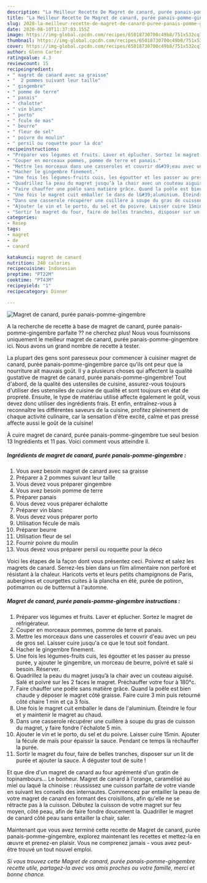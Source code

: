 ```yaml
---
description: "La Meilleur Recette De Magret de canard, purée panais-pomme-gingembre"
title: "La Meilleur Recette De Magret de canard, purée panais-pomme-gingembre"
slug: 2028-la-meilleur-recette-de-magret-de-canard-puree-panais-pomme-gingembre
date: 2020-08-10T11:37:03.155Z
image: https://img-global.cpcdn.com/recipes/65018730700c49b8/751x532cq70/magret-de-canard-puree-panais-pomme-gingembre-photo-principale-de-la-recette.jpg
thumbnail: https://img-global.cpcdn.com/recipes/65018730700c49b8/751x532cq70/magret-de-canard-puree-panais-pomme-gingembre-photo-principale-de-la-recette.jpg
cover: https://img-global.cpcdn.com/recipes/65018730700c49b8/751x532cq70/magret-de-canard-puree-panais-pomme-gingembre-photo-principale-de-la-recette.jpg
author: Glenn Carter
ratingvalue: 4.3
reviewcount: 15
recipeingredient:
- " magret de canard avec sa graisse"
- "  2 pommes suivant leur taille"
- " gingembre"
- " pomme de terre"
- " panais"
- " chalotte"
- " vin blanc"
- " porto"
- " fcule de mas"
- " beurre"
- " fleur de sel"
- " poivre du moulin"
- " persil ou roquette pour la dco"
recipeinstructions:
- "Préparer vos légumes et fruits. Laver et éplucher. Sortez le magret de réfrigérateur."
- "Couper en morceaux pommes, pomme de terre et panais."
- "Mettre les morceaux dans une casseroles et couvrir d&#39;eau avec un peu de gros sel. Laisser cuire jusqu&#39;a ce que le tout soit fondant."
- "Hacher le gingembre finement."
- "Une fois les légumes-fruits cuis, les égoutter et les passer au presse purée, y ajouter le gingembre, un morceau de beurre, poivré et salé si besoin. Réserver."
- "Quadrillez la peau du magret jusqu’à la chair avec un couteau aiguisé. Salé et poivré sur les 2 faces le magret. Préchauffer votre four à 180°c."
- "Faire chauffer une poêle sans matière grâce. Quand la poêle est bien chaude y déposer le magret côté graisse. Faire cuire 3 min puis retourné côté chaire 1 min et ça 3 fois."
- "Une fois le magret cuit emballer le dans de l&#39;aluminium. Éteindre le four et y maintenir le magret au chaud."
- "Dans une casserole récupérer une cuillère à soupe du gras de cuisson du magret, y faire fondre l&#39;échalote 5 min."
- "Ajouter le vin et le porto, du sel et du poivre. Laisser cuire 15min. Ajouter la fécule de maïs pour épaissir la sauce. Pendant ce temps là réchauffer la purée."
- "Sortir le magret du four, faire de belles tranches, disposer sur un lit de purée et ajouter la sauce. À déguster tout de suite !"
categories:
- Resep
tags:
- magret
- de
- canard

katakunci: magret de canard 
nutrition: 240 calories
recipecuisine: Indonesian
preptime: "PT22M"
cooktime: "PT43M"
recipeyield: "1"
recipecategory: Dinner

---
```



![Magret de canard, purée panais-pomme-gingembre](https://img-global.cpcdn.com/recipes/65018730700c49b8/751x532cq70/magret-de-canard-puree-panais-pomme-gingembre-photo-principale-de-la-recette.jpg)

A la recherche de recette à base de magret de canard, purée panais-pomme-gingembre parfaite ?? ne cherchez plus! Nous vous fournissons uniquement le meilleur magret de canard, purée panais-pomme-gingembre ici. Nous avons un grand nombre de recette à tester.

La plupart des gens sont paresseux pour commencer à cuisiner magret de canard, purée panais-pomme-gingembre parce qu'ils ont peur que la nourriture ait mauvais goût. Il y a plusieurs choses qui affectent la qualité gustative de magret de canard, purée panais-pomme-gingembre! Tout d'abord, de la qualité des ustensiles de cuisine, assurez-vous toujours d'utiliser des ustensiles de cuisine de qualité et sont toujours en état de propreté. Ensuite, le type de matériau utilisé affecte également le goût, vous devez donc utiliser des ingrédients frais. Et enfin, entraînez-vous à reconnaître les différentes saveurs de la cuisine, profitez pleinement de chaque activité culinaire, car la sensation d'être excité, calme et pas pressé affecte aussi le goût de la cuisine!

<!--inarticleads1-->

À cuire magret de canard, purée panais-pomme-gingembre tue seul besion 13 Ingrédients et 11 pas. Voici comment vous atteindre il.

##### Ingrédients de magret de canard, purée panais-pomme-gingembre :

1. Vous avez besoin  magret de canard avec sa graisse
1. Préparer  à 2 pommes suivant leur taille
1. Vous devez vous préparer  gingembre
1. Vous avez besoin  pomme de terre
1. Préparer  panais
1. Vous devez vous préparer  échalotte
1. Préparer  vin blanc
1. Vous devez vous préparer  porto
1. Utilisation  fécule de maïs
1. Préparer  beurre
1. Utilisation  fleur de sel
1. Fournir  poivre du moulin
1. Vous devez vous préparer  persil ou roquette pour la déco


Voici les étapes de la façon dont vous présentez ceci. Poivrez et salez les magrets de canard. Serrez-les bien dans un film alimentaire non perforé et résistant à la chaleur. Haricots verts et leurs petits champignons de Paris, aubergines et courgettes cuites à la plancha en été, purée de potiron, potimarron ou de butternut à l&#39;automne. 

<!--inarticleads2-->

##### Magret de canard, purée panais-pomme-gingembre instructions :

1. Préparer vos légumes et fruits. Laver et éplucher. Sortez le magret de réfrigérateur.
1. Couper en morceaux pommes, pomme de terre et panais.
1. Mettre les morceaux dans une casseroles et couvrir d&#39;eau avec un peu de gros sel. Laisser cuire jusqu&#39;a ce que le tout soit fondant.
1. Hacher le gingembre finement.
1. Une fois les légumes-fruits cuis, les égoutter et les passer au presse purée, y ajouter le gingembre, un morceau de beurre, poivré et salé si besoin. Réserver.
1. Quadrillez la peau du magret jusqu’à la chair avec un couteau aiguisé. Salé et poivré sur les 2 faces le magret. Préchauffer votre four à 180°c.
1. Faire chauffer une poêle sans matière grâce. Quand la poêle est bien chaude y déposer le magret côté graisse. Faire cuire 3 min puis retourné côté chaire 1 min et ça 3 fois.
1. Une fois le magret cuit emballer le dans de l&#39;aluminium. Éteindre le four et y maintenir le magret au chaud.
1. Dans une casserole récupérer une cuillère à soupe du gras de cuisson du magret, y faire fondre l&#39;échalote 5 min.
1. Ajouter le vin et le porto, du sel et du poivre. Laisser cuire 15min. Ajouter la fécule de maïs pour épaissir la sauce. Pendant ce temps là réchauffer la purée.
1. Sortir le magret du four, faire de belles tranches, disposer sur un lit de purée et ajouter la sauce. À déguster tout de suite !


Et que dire d&#39;un magret de canard au four agrémenté d&#39;un gratin de topinambours… Le bonheur. Magret de canard à l&#39;orange, caramélisé au miel ou laqué la chinoise : réussissez une cuisson parfaite de votre viande en suivant les conseils des internautes. Commencez par entailler la peau de votre magret de canard en formant des croisillons, afin qu&#39;elle ne se rétracte pas à la cuisson. Débutez la cuisson de votre magret sur feu moyen, côté peau, afin de faire fondre doucement la. Quadriller le magret de canard côté peau sans entailler la chair, saler. 

<!--inarticleads1-->

<p>
Maintenant que vous avez terminé cette recette de Magret de canard, purée panais-pomme-gingembre, explorez maintenant les recettes et mettez-la en œuvre et prenez-en plaisir. Vous ne comprenez jamais - vous avez peut-être trouvé un tout nouvel emploi.
</p>

<p>
<i>Si vous trouvez cette Magret de canard, purée panais-pomme-gingembre recette utile, partagez-la avec vos amis proches ou votre famille, merci et bonne chance.</i>
</p>
